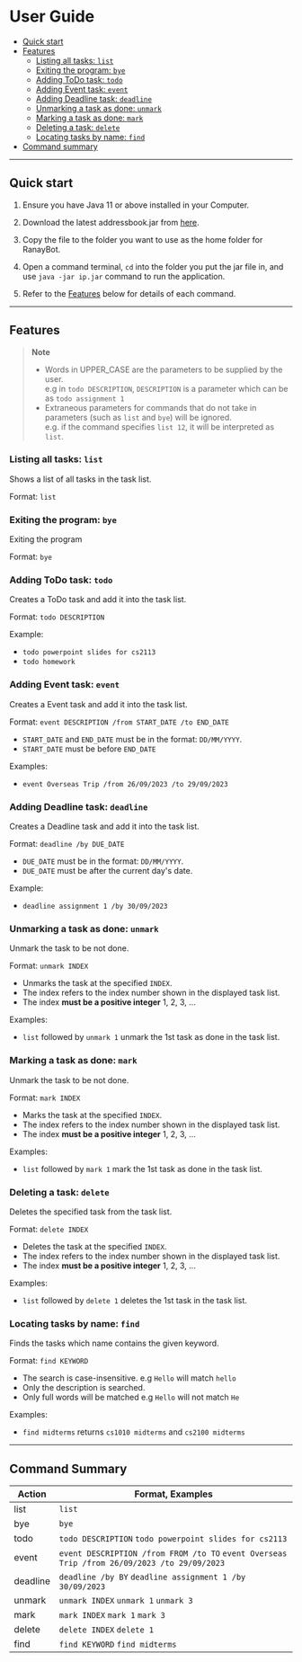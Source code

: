 # User Guide

-  [Quick start](#quick-start)
-  [Features](#features)
    -  [Listing all tasks: `list`](#listing-all-tasks-list)
    -  [Exiting the program: `bye`](#exiting-the-program-bye)
    -  [Adding ToDo task: `todo`](#adding-todo-task-todo)
    -  [Adding Event task: `event`](#adding-event-task-event)
    -  [Adding Deadline task: `deadline`](#adding-deadline-task-deadline)
    -  [Unmarking a task as done: `unmark`](#unmarking-a-task-as-done-unmark)
    -  [Marking a task as done: `mark`](#marking-a-task-as-done-mark)
    -  [Deleting a task: `delete`](#deleting-a-task-delete)
    -  [Locating tasks by name: `find`](#locating-tasks-by-name-find)
-  [Command summary](#command-summary)

***

## Quick start
1. Ensure you have Java 11 or above installed in your Computer.

2. Download the latest addressbook.jar from [here](https://github.com/sRanay/ip/releases).

3. Copy the file to the folder you want to use as the home folder for RanayBot.

4. Open a command terminal, `cd` into the folder you put the jar file in, and use `java -jar ip.jar` command to run the application.

5. Refer to the [Features](#features) below for details of each command.

***

## Features
> **Note**  
> - Words in UPPER_CASE are the parameters to be supplied by the user.<br>
e.g in `todo DESCRIPTION`, `DESCRIPTION` is a parameter which can be as `todo assignment 1`
> - Extraneous parameters for commands that do not take in parameters (such as `list` and `bye`) will be ignored.<br>
e.g. if the command specifies `list 12`, it will be interpreted as `list`.

### Listing all tasks: `list`

Shows a list of all tasks in the task list.

Format: `list`

### Exiting the program: `bye`

Exiting the program

Format: `bye`

### Adding ToDo task: `todo`

Creates a ToDo task and add it into the task list.

Format: `todo DESCRIPTION`

Example:

- `todo powerpoint slides for cs2113`
- `todo homework`

### Adding Event task: `event`

Creates a Event task and add it into the task list.

Format: `event DESCRIPTION /from START_DATE /to END_DATE`

- `START_DATE` and `END_DATE` must be in the format: `DD/MM/YYYY`.
- `START_DATE` must be before `END_DATE`

Examples:
- `event Overseas Trip /from 26/09/2023 /to 29/09/2023`

### Adding Deadline task: `deadline`

Creates a Deadline task and add it into the task list.

Format: `deadline /by DUE_DATE`

- `DUE_DATE` must be in the format: `DD/MM/YYYY`.
- `DUE_DATE` must be after the current day's date.

Example: 
- `deadline assignment 1 /by 30/09/2023`

### Unmarking a task as done: `unmark`

Unmark the task to be not done.

Format: `unmark INDEX`

- Unmarks the task at the specified `INDEX`.
- The index refers to the index number shown in the displayed task list.
- The index **must be a positive integer** 1, 2, 3, ...

Examples:
- `list` followed by `unmark 1` unmark the 1st task as done in the task list.

### Marking a task as done: `mark`

Unmark the task to be not done.

Format: `mark INDEX`

- Marks the task at the specified `INDEX`.
- The index refers to the index number shown in the displayed task list.
- The index **must be a positive integer** 1, 2, 3, ...

Examples:
- `list` followed by `mark 1` mark the 1st task as done in the task list.

### Deleting a task: `delete`

Deletes the specified task from the task list.

Format: `delete INDEX`

- Deletes the task at the specified `INDEX`.
- The index refers to the index number shown in the displayed task list.
- The index **must be a positive integer** 1, 2, 3, ...

Examples:
- `list` followed by `delete 1` deletes the 1st task in the task list.

### Locating tasks by name: `find`

Finds the tasks which name contains the given keyword.

Format: `find KEYWORD`

- The search is case-insensitive. e.g `Hello` will match `hello`
- Only the description is searched.
- Only full words will be matched e.g `Hello` will not match `He`

Examples:
- `find midterms` returns `cs1010 midterms` and `cs2100 midterms`

***

## Command Summary

| Action   | Format, Examples                                                                            |
|----------|---------------------------------------------------------------------------------------------|
| list     | `list`                                                                                      |
| bye      | `bye`                                                                                       |
| todo     | `todo DESCRIPTION` `todo powerpoint slides for cs2113`                                      |
| event    | `event DESCRIPTION /from FROM /to TO` `event Overseas Trip /from 26/09/2023 /to 29/09/2023` |
| deadline | `deadline /by BY` `deadline assignment 1 /by 30/09/2023`                                    |
| unmark   | `unmark INDEX` `unmark 1` `unmark 3`                                                        |
| mark     | `mark INDEX` `mark 1` `mark 3`                                                              |
| delete   | `delete INDEX` `delete 1`                                                                   |
| find     | `find KEYWORD` `find midterms`                                                              |

